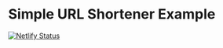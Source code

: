 # Simple URL Shortener Example
[![Netlify Status](https://api.netlify.com/api/v1/badges/21725d30-f140-409a-a1c5-8aee7d9a9ce4/deploy-status)](https://app.netlify.com/sites/hiraishort/deploys)

